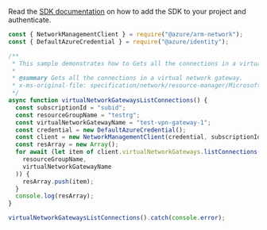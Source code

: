 Read the [SDK documentation](https://github.com/Azure/azure-sdk-for-js/blob/%40azure%2Farm-network_27.0.0/sdk/network/arm-network/README.md) on how to add the SDK to your project and authenticate.

```javascript
const { NetworkManagementClient } = require("@azure/arm-network");
const { DefaultAzureCredential } = require("@azure/identity");

/**
 * This sample demonstrates how to Gets all the connections in a virtual network gateway.
 *
 * @summary Gets all the connections in a virtual network gateway.
 * x-ms-original-file: specification/network/resource-manager/Microsoft.Network/stable/2021-05-01/examples/VirtualNetworkGatewaysListConnections.json
 */
async function virtualNetworkGatewaysListConnections() {
  const subscriptionId = "subid";
  const resourceGroupName = "testrg";
  const virtualNetworkGatewayName = "test-vpn-gateway-1";
  const credential = new DefaultAzureCredential();
  const client = new NetworkManagementClient(credential, subscriptionId);
  const resArray = new Array();
  for await (let item of client.virtualNetworkGateways.listConnections(
    resourceGroupName,
    virtualNetworkGatewayName
  )) {
    resArray.push(item);
  }
  console.log(resArray);
}

virtualNetworkGatewaysListConnections().catch(console.error);
```
